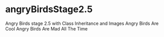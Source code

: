 # angryBirdsStage2.5
Angry Birds stage 2.5 with Class Inheritance and Images
Angry Birds Are Cool
Angry Birds Are Mad All The Time
